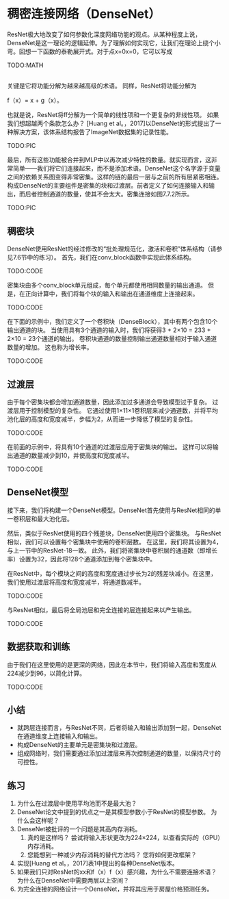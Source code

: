 

<!--
 * @version:
 * @Author:  StevenJokes https://github.com/StevenJokes
 * @Date: 2020-07-17 17:50:48
 * @LastEditors:  StevenJokes https://github.com/StevenJokes
 * @LastEditTime: 2020-07-17 18:13:40
 * @Description:translate by machine
 * @TODO::
 * @Reference:http://preview.d2l.ai/d2l-en/master/chapter_convolutional-modern/densenet.html
 * https://zh.d2l.ai/chapter_convolutional-neural-networks/densenet.html
-->

# 稠密连接网络（DenseNet）

ResNet极大地改变了如何参数化深度网络功能的观点。从某种程度上说，DenseNet是这一理论的逻辑延伸。为了理解如何实现它，让我们在理论上绕个小弯。回想一下函数的泰勒展开式。对于点x=0x=0，它可以写成

TODO:MATH

##

关键是它将功能分解为越来越高级的术语。 同样，ResNet将功能分解为

f（x）= x + g（x）。

也就是说，ResNet将ff分解为一个简单的线性项和一个更复杂的非线性项。 如果我们想超越两个条款怎么办？ [Huang et al。，2017]以DenseNet的形式提出了一种解决方案，该体系结构报告了ImageNet数据集的记录性能。

TODO:PIC



最后，所有这些功能被合并到MLP中以再次减少特性的数量。就实现而言，这非常简单——我们将它们连接起来，而不是添加术语。DenseNet这个名字源于变量之间的依赖关系图变得非常密集。这样的链的最后一层与之前的所有层紧密相连。构成DenseNet的主要组件是密集的块和过渡层。前者定义了如何连接输入和输出，而后者控制通道的数量，使其不会太大。密集连接如图7.7.2所示。

TODO:PIC

## 稠密块

DenseNet使用ResNet的经过修改的“批处理规范化，激活和卷积”体系结构（请参见7.6节中的练习）。 首先，我们在conv_block函数中实现此体系结构。

TODO:CODE

密集块由多个conv_block单元组成，每个单元都使用相同数量的输出通道。 但是，在正向计算中，我们将每个块的输入和输出在通道维度上连接起来。

TODO:CODE

在下面的示例中，我们定义了一个卷积块（DenseBlock），其中有两个包含10个输出通道的块。 当使用具有3个通道的输入时，我们将获得3 + 2×10 = 233 + 2×10 = 23个通道的输出。 卷积块通道的数量控制输出通道数量相对于输入通道数量的增加。 这也称为增长率。

TODO:CODE

## 过渡层

由于每个密集块都会增加通道数量，因此添加过多通道会导致模型过于复杂。 过渡层用于控制模型的复杂性。 它通过使用1×11×1卷积层来减少通道数，并将平均池化层的高度和宽度减半，步幅为2，从而进一步降低了模型的复杂性。

TODO:CODE

在前面的示例中，将具有10个通道的过渡层应用于密集块的输出。 这样可以将输出通道的数量减少到10，并使高度和宽度减半。

TODO:CODE

## DenseNet模型

接下来，我们将构建一个DenseNet模型。DenseNet首先使用与ResNet相同的单一卷积层和最大池化层。

然后，类似于ResNet使用的四个残差块，DenseNet使用四个密集块。 与ResNet相似，我们可以设置每个密集块中使用的卷积层数。 在这里，我们将其设置为4，与上一节中的ResNet-18一致。 此外，我们将密集块中卷积层的通道数（即增长率）设置为32，因此将128个通道添加到每个密集块中。

在ResNet中，每个模块之间的高度和宽度通过步长为2的残差块减小。在这里，我们使用过渡层将高度和宽度减半，将通道数减半。

TODO:CODE

与ResNet相似，最后将全局池层和完全连接的层连接起来以产生输出。

TODO:CODE

## 数据获取和训练

由于我们在这里使用的是更深的网络，因此在本节中，我们将输入高度和宽度从224减少到96，以简化计算。

TODO:CODE

## 小结

* 就跨层连接而言，与ResNet不同，后者将输入和输出添加到一起，DenseNet在通道维度上连接输入和输出。
* 构成DenseNet的主要单元是密集块和过渡层。
* 组成网络时，我们需要通过添加过渡层来再次控制通道的数量，以保持尺寸的可控性。

## 练习

1. 为什么在过渡层中使用平均池而不是最大池？
1. DenseNet论文中提到的优点之一是其模型参数小于ResNet的模型参数。 为什么会这样呢？
1. DenseNet被批评的一个问题是其高内存消耗。
   1. 真的是这样吗？ 尝试将输入形状更改为224×224，以查看实际的（GPU）内存消耗。
   2. 您能想到一种减少内存消耗的替代方法吗？ 您将如何更改框架？
1. 实现[Huang et al。，2017]表1中提出的各种DenseNet版本。
1. 如果我们只对ResNet的xx和f（x）f（x）感兴趣，为什么不需要连接术语？ 为什么在DenseNet中需要两层以上空间？
1. 为完全连接的网络设计一个DenseNet，并将其应用于房屋价格预测任务。
